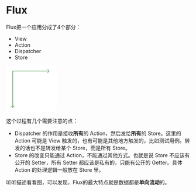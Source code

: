 # Flux

Flux把一个应用分成了4个部分：

* View
* Action
* Dispatcher
* Store

![](../../.gitbook/assets/image%20%28122%29.png)

这个过程有几个需要注意的点：

* Dispatcher 的作用是接收**所有**的 Action，然后发给**所有**的 Store。这里的 Action 可能是 View 触发的，也有可能是其他地方触发的，比如测试用例。转发的话也不是转发给某个 Store，而是所有 Store。
* Store 的改变只能通过 Action，不能通过其他方式。也就是说 Store 不应该有公开的 Setter，所有 Setter 都应该是私有的，只能有公开的 Getter。具体 Action 的处理逻辑一般放在 Store 里。

听听描述看看图，可以发现，Flux的最大特点就是数据都是**单向流动**的。  


